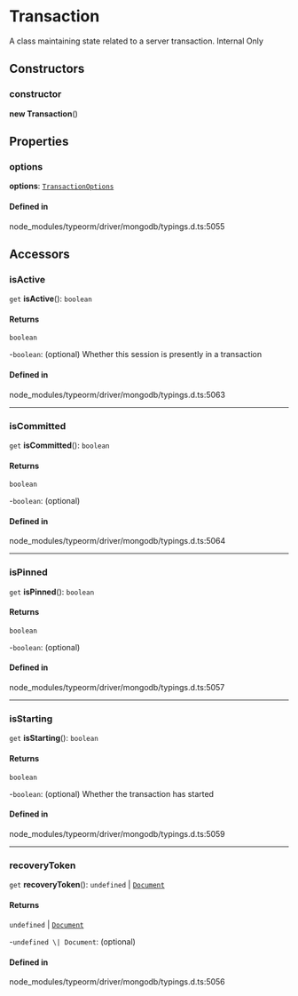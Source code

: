 # Transaction

A class maintaining state related to a server transaction. Internal Only

## Constructors

### constructor

**new Transaction**()

## Properties

### options

 **options**: [`TransactionOptions`](../interfaces/TransactionOptions.md)

#### Defined in

node_modules/typeorm/driver/mongodb/typings.d.ts:5055

## Accessors

### isActive

`get` **isActive**(): `boolean`

#### Returns

`boolean`

-`boolean`: (optional) Whether this session is presently in a transaction

#### Defined in

node_modules/typeorm/driver/mongodb/typings.d.ts:5063

___

### isCommitted

`get` **isCommitted**(): `boolean`

#### Returns

`boolean`

-`boolean`: (optional) 

#### Defined in

node_modules/typeorm/driver/mongodb/typings.d.ts:5064

___

### isPinned

`get` **isPinned**(): `boolean`

#### Returns

`boolean`

-`boolean`: (optional) 

#### Defined in

node_modules/typeorm/driver/mongodb/typings.d.ts:5057

___

### isStarting

`get` **isStarting**(): `boolean`

#### Returns

`boolean`

-`boolean`: (optional) Whether the transaction has started

#### Defined in

node_modules/typeorm/driver/mongodb/typings.d.ts:5059

___

### recoveryToken

`get` **recoveryToken**(): `undefined` \| [`Document`](../interfaces/Document.md)

#### Returns

`undefined` \| [`Document`](../interfaces/Document.md)

-`undefined \| Document`: (optional) 

#### Defined in

node_modules/typeorm/driver/mongodb/typings.d.ts:5056
